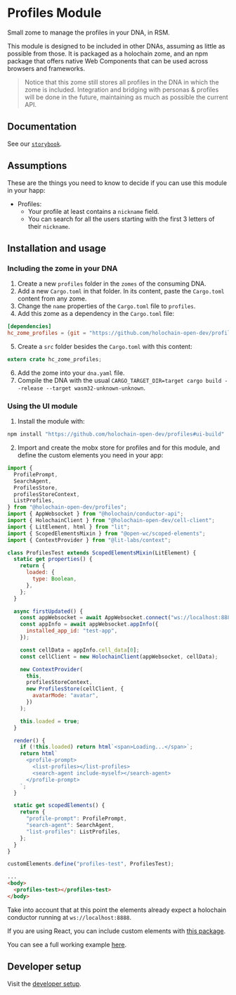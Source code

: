 # Profiles Module

Small zome to manage the profiles in your DNA, in RSM.

This module is designed to be included in other DNAs, assuming as little as possible from those. It is packaged as a holochain zome, and an npm package that offers native Web Components that can be used across browsers and frameworks.

> Notice that this zome still stores all profiles in the DNA in which the zome is included. Integration and bridging with personas & profiles will be done in the future, maintaining as much as possible the current API.

## Documentation

See our [`storybook`](https://holochain-open-dev.github.io/profiles).

## Assumptions

These are the things you need to know to decide if you can use this module in your happ:

- Profiles:
  - Your profile at least contains a `nickname` field.
  - You can search for all the users starting with the first 3 letters of their `nickname`.

## Installation and usage

### Including the zome in your DNA

1. Create a new `profiles` folder in the `zomes` of the consuming DNA.
2. Add a new `Cargo.toml` in that folder. In its content, paste the `Cargo.toml` content from any zome.
3. Change the `name` properties of the `Cargo.toml` file to `profiles`.
4. Add this zome as a dependency in the `Cargo.toml` file:

```toml
[dependencies]
hc_zome_profiles = {git = "https://github.com/holochain-open-dev/profiles", branch = "main" package = "hc_zome_profiles"}
```

5. Create a `src` folder besides the `Cargo.toml` with this content:

```rust
extern crate hc_zome_profiles;
```

6. Add the zome into your `dna.yaml` file.
7. Compile the DNA with the usual `CARGO_TARGET_DIR=target cargo build --release --target wasm32-unknown-unknown`.

### Using the UI module

1. Install the module with:

```bash
npm install "https://github.com/holochain-open-dev/profiles#ui-build"
```

2. Import and create the mobx store for profiles and for this module, and define the custom elements you need in your app:

```js
import {
  ProfilePrompt,
  SearchAgent,
  ProfilesStore,
  profilesStoreContext,
  ListProfiles,
} from "@holochain-open-dev/profiles";
import { AppWebsocket } from "@holochain/conductor-api";
import { HolochainClient } from "@holochain-open-dev/cell-client";
import { LitElement, html } from "lit";
import { ScopedElementsMixin } from "@open-wc/scoped-elements";
import { ContextProvider } from "@lit-labs/context";

class ProfilesTest extends ScopedElementsMixin(LitElement) {
  static get properties() {
    return {
      loaded: {
        type: Boolean,
      },
    };
  }

  async firstUpdated() {
    const appWebsocket = await AppWebsocket.connect("ws://localhost:8888");
    const appInfo = await appWebsocket.appInfo({
      installed_app_id: "test-app",
    });

    const cellData = appInfo.cell_data[0];
    const cellClient = new HolochainClient(appWebsocket, cellData);

    new ContextProvider(
      this,
      profilesStoreContext,
      new ProfilesStore(cellClient, {
        avatarMode: "avatar",
      })
    );

    this.loaded = true;
  }

  render() {
    if (!this.loaded) return html`<span>Loading...</span>`;
    return html`
      <profile-prompt>
        <list-profiles></list-profiles>
        <search-agent include-myself></search-agent>
      </profile-prompt>
    `;
  }

  static get scopedElements() {
    return {
      "profile-prompt": ProfilePrompt,
      "search-agent": SearchAgent,
      "list-profiles": ListProfiles,
    };
  }
}

customElements.define("profiles-test", ProfilesTest);
```

```html
...
<body>
  <profiles-test></profiles-test>
</body>
```

Take into account that at this point the elements already expect a holochain conductor running at `ws://localhost:8888`.

If you are using React, you can include custom elements with [this package](https://www.npmjs.com/package/@lit-labs/react).

You can see a full working example [here](/ui/demo/index.html).

## Developer setup

Visit the [developer setup](/dev-setup.md).
